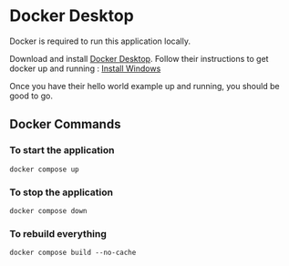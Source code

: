 # Docker Desktop

Docker is required to run this application locally.

Download and install [Docker Desktop](https://www.docker.com/products/docker-desktop/).
Follow their instructions to get docker up and running : [Install Windows](https://docs.docker.com/desktop/install/windows-install/#install-docker-desktop-on-windows)

Once you have their hello world example up and running, you should be good to go.

## Docker Commands

### To start the application

```shell
docker compose up
```

### To stop the application

```shell
docker compose down
```

### To rebuild everything

```shell
docker compose build --no-cache
```
